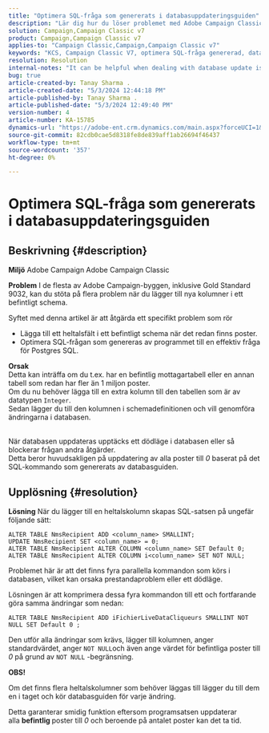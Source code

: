 ```yaml
---
title: "Optimera SQL-fråga som genererats i databasuppdateringsguiden"
description: "Lär dig hur du löser problemet med Adobe Campaign Classic där nya kolumner måste läggas till i ett befintligt schema."
solution: Campaign,Campaign Classic v7
product: Campaign,Campaign Classic v7
applies-to: "Campaign Classic,Campaign,Campaign Classic v7"
keywords: "KCS, Campaign Classic V7, optimera SQL-fråga genererad, databasuppdateringsguide"
resolution: Resolution
internal-notes: "It can be helpful when dealing with database update issues with big tables"
bug: true
article-created-by: Tanay Sharma .
article-created-date: "5/3/2024 12:44:18 PM"
article-published-by: Tanay Sharma .
article-published-date: "5/3/2024 12:49:40 PM"
version-number: 4
article-number: KA-15785
dynamics-url: "https://adobe-ent.crm.dynamics.com/main.aspx?forceUCI=1&pagetype=entityrecord&etn=knowledgearticle&id=d6a7c3d4-4a09-ef11-9f8a-6045bd026dc7"
source-git-commit: 82cdb0cae5d8318fe8de839aff1ab26694f46437
workflow-type: tm+mt
source-wordcount: '357'
ht-degree: 0%

---
```


# Optimera SQL-fråga som genererats i databasuppdateringsguiden

## Beskrivning {#description}


<b>Miljö</b>
Adobe Campaign Adobe Campaign Classic

<b>Problem</b>
I de flesta av Adobe Campaign-byggen, inklusive Gold Standard 9032, kan du stöta på flera problem när du lägger till nya kolumner i ett befintligt schema.

Syftet med denna artikel är att åtgärda ett specifikt problem som rör

- Lägga till ett heltalsfält i ett befintligt schema när det redan finns poster.
- Optimera SQL-frågan som genereras av programmet till en effektiv fråga för Postgres SQL.


<b>Orsak</b>
<br>Detta kan inträffa om du t.ex. har en befintlig mottagartabell eller en annan tabell som redan har fler än 1 miljon poster.
<br>Om du nu behöver lägga till en extra kolumn till den tabellen som är av datatypen `Integer`.
<br>Sedan lägger du till den kolumnen i schemadefinitionen och vill genomföra ändringarna i databasen.

<br>När databasen uppdateras upptäcks ett dödläge i databasen eller så blockerar frågan andra åtgärder.
<br>Detta beror huvudsakligen på uppdatering av alla poster till *0* baserat på det SQL-kommando som genererats av databasguiden.<br>

## Upplösning {#resolution}


<b>Lösning</b>
När du lägger till en heltalskolumn skapas SQL-satsen på ungefär följande sätt:


```
ALTER TABLE NmsRecipient ADD <column_name> SMALLINT;
UPDATE NmsRecipient SET <column_name> = 0;
ALTER TABLE NmsRecipient ALTER COLUMN <column_name> SET Default 0;
ALTER TABLE NmsRecipient ALTER COLUMN i<column_name> SET NOT NULL;
```


Problemet här är att det finns fyra parallella kommandon som körs i databasen, vilket kan orsaka prestandaproblem eller ett dödläge.

Lösningen är att komprimera dessa fyra kommandon till ett och fortfarande göra samma ändringar som nedan:


```
ALTER TABLE NmsRecipient ADD iFichierLiveDataCliqueurs SMALLINT NOT NULL SET Default 0 ;
```


Den utför alla ändringar som krävs, lägger till kolumnen, anger standardvärdet, anger `NOT NULL`och även ange värdet för befintliga poster till *0* på grund av `NOT NULL` -begränsning.



<b>OBS!</b>

Om det finns flera heltalskolumner som behöver läggas till lägger du till dem en i taget och kör databasguiden för varje ändring.

Detta garanterar smidig funktion eftersom programsatsen uppdaterar alla <b>befintlig </b>poster till *0* och beroende på antalet poster kan det ta tid.
